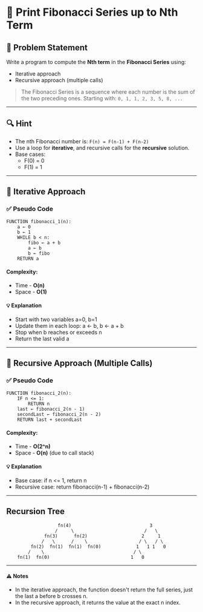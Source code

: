 # 🔢 Print Fibonacci Series up to Nth Term

## 🧩 Problem Statement
Write a program to compute the **Nth term** in the **Fibonacci Series** using:
- Iterative approach
- Recursive approach (multiple calls)

> The Fibonacci Series is a sequence where each number is the sum of the two preceding ones.
> Starting with: `0, 1, 1, 2, 3, 5, 8, ...`

---

## 🔍 Hint

- The nth Fibonacci number is: `F(n) = F(n-1) + F(n-2)`
- Use a loop for **iterative**, and recursive calls for the **recursive** solution.
- Base cases:  
  - F(0) = 0  
  - F(1) = 1

---

## 🔁 Iterative Approach

### ✅ Pseudo Code
```plaintext
FUNCTION fibonacci_1(n):
    a ← 0
    b ← 1
    WHILE b < n:
        fibo ← a + b
        a ← b
        b ← fibo
    RETURN a
```
#### Complexity:
- Time - **O(n)**
- Space - **O(1)**
#### 💡 Explanation
- Start with two variables a=0, b=1
- Update them in each loop: a ← b, b ← a + b
- Stop when b reaches or exceeds n
- Return the last valid a

---

## 📌 Recursive Approach (Multiple Calls)

### ✅ Pseudo Code
```plaintext
FUNCTION fibonacci_2(n):
    IF n <= 1:
        RETURN n
    last ← fibonacci_2(n - 1)
    secondLast ← fibonacci_2(n - 2)
    RETURN last + secondLast
```
#### Complexity:
- Time - **O(2^n)**
- Space - **O(n)** (due to call stack)
#### 💡 Explanation
- Base case: if n <= 1, return n
- Recursive case: return fibonacci(n-1) + fibonacci(n-2)

---

## Recursion Tree
```plaintext
                   fn(4)                             3
                  /     \                          /   \
              fn(3)      fn(2)                    2     1
             /   \      /    \                   / \   / \
         fn(2)  fn(1)  fn(1)  fn(0)             1   1 1   0
        /    \                                 / \
    fn(1)  fn(0)                              1   0
```
---

#### ⚠️ Notes
- In the iterative approach, the function doesn't return the full series, just the last a before b crosses n.
- In the recursive approach, it returns the value at the exact n index.